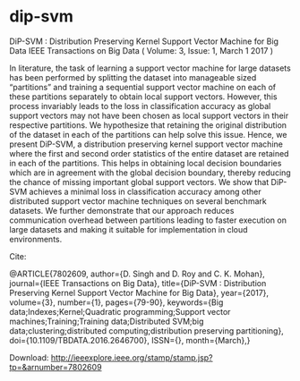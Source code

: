 # dip-svm
DiP-SVM : Distribution Preserving Kernel Support Vector Machine for Big Data
IEEE Transactions on Big Data ( Volume: 3, Issue: 1, March 1 2017 ) 
 
In literature, the task of learning a support vector machine for large datasets has been performed by splitting the dataset into manageable sized “partitions” and training a sequential support vector machine on each of these partitions separately to obtain local support vectors. However, this process invariably leads to the loss in classification accuracy as global support vectors may not have been chosen as local support vectors in their respective partitions. We hypothesize that retaining the original distribution of the dataset in each of the partitions can help solve this issue. Hence, we present DiP-SVM, a distribution preserving kernel support vector machine where the first and second order statistics of the entire dataset are retained in each of the partitions. This helps in obtaining local decision boundaries which are in agreement with the global decision boundary, thereby reducing the chance of missing important global support vectors. We show that DiP-SVM achieves a minimal loss in classification accuracy among other distributed support vector machine techniques on several benchmark datasets. We further demonstrate that our approach reduces communication overhead between partitions leading to faster execution on large datasets and making it suitable for implementation in cloud environments.

Cite:

@ARTICLE{7802609,
author={D. Singh and D. Roy and C. K. Mohan},
journal={IEEE Transactions on Big Data},
title={DiP-SVM : Distribution Preserving Kernel Support Vector Machine for Big Data},
year={2017},
volume={3},
number={1},
pages={79-90},
keywords={Big data;Indexes;Kernel;Quadratic programming;Support vector machines;Training;Training data;Distributed SVM;big data;clustering;distributed computing;distribution preserving partitioning},
doi={10.1109/TBDATA.2016.2646700},
ISSN={},
month={March},}

Download: http://ieeexplore.ieee.org/stamp/stamp.jsp?tp=&arnumber=7802609
